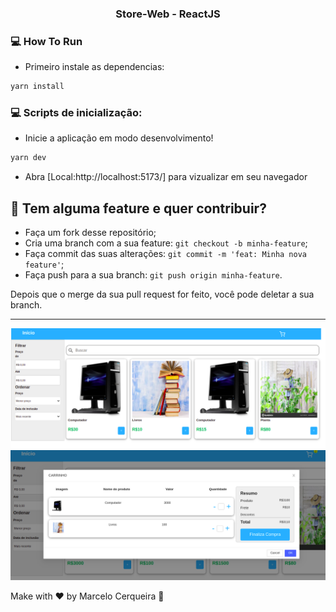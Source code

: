 <h3 align="center">
 Store-Web - ReactJS
</h3>

### :computer: How To Run

- Primeiro instale as dependencias:

```bash
yarn install
```

### :computer: Scripts de inicialização:

- Inicie a aplicação em modo desenvolvimento!

```bash
yarn dev
```

- Abra [Local:http://localhost:5173/] para vizualizar em seu navegador

## 🤔 Tem alguma feature e quer contribuir?

- Faça um fork desse repositório;
- Cria uma branch com a sua feature: `git checkout -b minha-feature`;
- Faça commit das suas alterações: `git commit -m 'feat: Minha nova feature'`;
- Faça push para a sua branch: `git push origin minha-feature`.

Depois que o merge da sua pull request for feito, você pode deletar a sua branch.

---

<p align="center">
   <img src="/stores.png" >
   <img src="/store3.png" >
</p>

Make with ♥ by Marcelo Cerqueira :wave:

